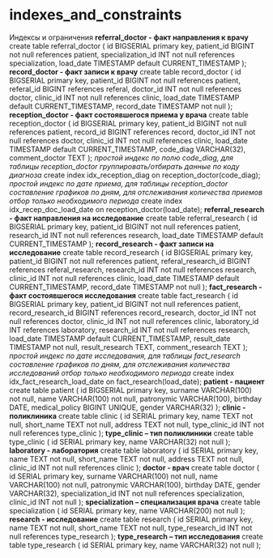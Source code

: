 # indexes_and_constraints
Индексы и ограничения
**referral_doctor - факт направления к врачу**
create table referral_doctor (
id BIGSERIAL primary key,
patient_id BIGINT not null references patient,
specialization_id INT not null references specialization,
load_date TIMESTAMP default CURRENT_TIMESTAMP 
);
**record_doctor - факт записи к врачу**
create table record_doctor (
id BIGSERIAL primary key,
patient_id BIGINT not null references patient,
referal_id BIGINT references referal,
doctor_id INT not null references doctor,
clinic_id INT not null references clinic,
load_date TIMESTAMP default CURRENT_TIMESTAMP,
record_date TIMESTAMP not null
);
**reception_doctor - факт состоявшегося приема у врача**
create table reception_doctor (
id BIGSERIAL primary key,
patient_id BIGINT not null references patient,
record_id BIGINT references record,
doctor_id INT not null references doctor,
clinic_id INT not null references clinic,
load_date TIMESTAMP default CURRENT_TIMESTAMP,
code_diag VARCHAR(32),
comment_doctor TEXT
); 
*простой индекс по полю code_diag, для таблицы reception_doctor
группировать/отбирать данные по коду диагноза*
create index idx_reception_diag
on reception_doctor(code_diag);
*простой индекс по дате приема, для таблицы reception_doctor
составление графиков по дням, для отслеживания количества приемов
отбор только необходимого периода*
create index idx_recep_doc_load_date
on reception_doctor(load_date);
**referral_research - факт направления на исследование**
create table referral_research (
id BIGSERIAL primary key,
patient_id BIGINT not null references patient,
research_id INT not null references research,
load_date TIMESTAMP default CURRENT_TIMESTAMP
);
**record_research - факт записи на исследование**
create table record_research (
id BIGSERIAL primary key,
patient_id BIGINT not null references patient,
referal_research_id BIGINT references referal_research,
research_id INT not null references research,
clinic_id INT not null references clinic,
load_date TIMESTAMP default CURRENT_TIMESTAMP,
record_date TIMESTAMP not null
);
**fact_research - факт состоявшегося исследования**
create table fact_research (
id BIGSERIAL primary key,
patient_id BIGINT not null references patient,
record_research_id BIGINT references record_research,
doctor_id INT not null references doctor,
clinic_id INT not null references clinic,
laboratory_id INT references laboratory,
research_id INT not null references research,
load_date TIMESTAMP default CURRENT_TIMESTAMP,
result_date TIMESTAMP not null,
result_research TEXT,
comment_research TEXT
);
*простой индекс по дате исследования, для таблицы fact_research
составление графиков по дням, для отслеживания количества исследований
отбор только необходимого периода*
create index idx_fact_research_load_date
on fact_research(load_date);
**patient - пациент**
create table patient (
id BIGSERIAL primary key,
surname VARCHAR(100) not null,
name VARCHAR(100) not null,
patronymic VARCHAR(100),
birthday DATE,
medical_policy BIGINT UNIQUE,
gender VARCHAR(32)
);
**clinic - поликлиника**
create table clinic (
id SERIAL primary key,
name TEXT not null,
short_name TEXT not null,
address TEXT not null,
type_clinic_id INT not null references type_clinic
);
**type_clinic – тип поликлиники**
create table type_clinic (
id SERIAL primary key,
name VARCHAR(32) not null
);
**laboratory - лаборатория**
create table laboratory (
id SERIAL primary key,
name TEXT not null,
short_name TEXT not null,
address TEXT not null,
clinic_id INT not null references clinic
);
**doctor - врач**
create table doctor (
id SERIAL primary key,
surname VARCHAR(100) not null,
name VARCHAR(100) not null,
patronymic VARCHAR(100),
birthday DATE,
gender VARCHAR(32),
specialization_id INT not null references specialization,
clinic_id INT not null
);
**specialization – специализация врача**
create table specialization (
id SERIAL primary key,
name VARCHAR(200) not null
);
**research - исследование**
create table research (
id SERIAL primary key,
name TEXT not null,
short_name TEXT not null,
type_research_id INT not null references type_research
);
**type_research – тип исследования**
create table type_research (
id SERIAL primary key,
name VARCHAR(32) not null
);
